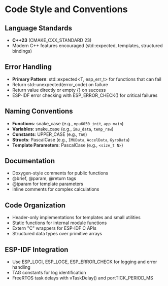 # Code Style and Conventions

## Language Standards
- **C++23** (CMAKE_CXX_STANDARD 23)
- Modern C++ features encouraged (std::expected, templates, structured bindings)

## Error Handling
- **Primary Pattern**: std::expected<T, esp_err_t> for functions that can fail
- Return std::unexpected(error_code) on failure
- Return value directly or empty {} on success
- ESP-IDF error checking with ESP_ERROR_CHECK() for critical failures

## Naming Conventions
- **Functions**: snake_case (e.g., `mpu6050_init`, `app_main`)
- **Variables**: snake_case (e.g., `imu_data`, `temp_raw`)  
- **Constants**: UPPER_CASE (e.g., `TAG`)
- **Structs**: PascalCase (e.g., `IMUData`, `AccelData`, `GyroData`)
- **Template Parameters**: PascalCase (e.g., `<size_t N>`)

## Documentation
- Doxygen-style comments for public functions
- @brief, @param, @return tags
- @tparam for template parameters
- Inline comments for complex calculations

## Code Organization  
- Header-only implementations for templates and small utilities
- Static functions for internal module functions
- Extern "C" wrappers for ESP-IDF C APIs
- Structured data types over primitive arrays

## ESP-IDF Integration
- Use ESP_LOGI, ESP_LOGE, ESP_ERROR_CHECK for logging and error handling
- TAG constants for log identification
- FreeRTOS task delays with vTaskDelay() and portTICK_PERIOD_MS